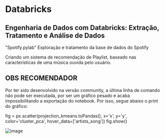 # Databricks

## Engenharia de Dados com Databricks: Extração, Tratamento e Análise de Dados

"Spotify.pylab"
Exploração e tratamento da base de dados do Spotify


Criando um sistema de recomendação de Playlist, baseado nas características de uma música ouvida pelo usuário.

## OBS RECOMENDADOR
Por ter sido desenvolvido na versão community, a última linha de comando não pode ser executada, por ser um gráfico pesado e acaba impossibilitando a exportação do notebook. Por isso, segue abaixo o print do gráfico:

fig = px.scatter(projection_kmeans.toPandas(), x='x', y='y', color='cluster_pca', hover_data=['artists_song'])
fig.show()

![image](https://github.com/victorsa2/spotify_analytics/assets/141345545/4f75153c-cfac-4919-a084-44b2a1b57d11)

